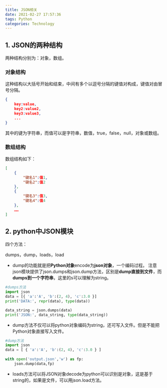 ```yaml
---
title: JSON相关
date: 2021-02-27 17:57:36
tags: Python
categories: Technology
---
```





## 1. JSON的两种结构

两种结构分别为：对象，数组。

### 对象结构

这种结构以大括号开始和结束，中间有多个以逗号分隔的键值对构成，键值对由冒号分隔。

```json
{
	key:value,
	key2:value2,
	key3:value3,
	...
}
```

其中的键为字符串，而值可以是字符串，数值，true，false，null，对象或数组。

### 数组结构

数组结构如下：

```json
[
    {
        "键名1":值1,
        "键名2":值2
    },
    {
        "键名3":值3,
        "键名4":值4
    },
    ……
]
```

## 2. python中JSON模块

四个方法：

dumps，dump，loads，load

- dump的功能就是把**Python对象**encode为**json对象**，一个编码过程。 注意json模块提供了json.dumps和json.dump方法，区别是**dump直接到文件**，而**dumps到一个字符串**，这里的s可以理解为string。

```python
#dumps方法
import json
data = [{ 'a':'A', 'b':(2, 4), 'c':3.0 }]
print('DATA:', repr(data), type(data)) 

data_string = json.dumps(data)
print('JSON:', data_string, type(data_string))
```

- dump方法不仅可以将python对象编码为string，还可写入文件。但是不能把Python对象直接写入文件。

```python
#dump方法
import json
data = [ { 'a':'A', 'b':(2, 4), 'c':3.0 } ]
 
with open('output.json','w') as fp:
    json.dump(data,fp)
```

- loads方法可以将JSON对象decode为python可以识别是对象，这是基于string的，如果是文件，可以用json.load方法。

